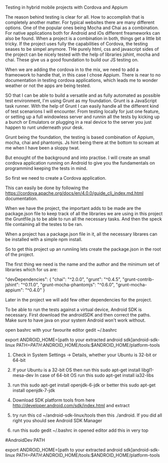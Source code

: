 Testing in hybrid mobile projects with Cordova and Appium

The reason behind testing is clear for all. How to accomplish that is completely another matter. For typical websites there are many
different options. One of the popular ones being Mocha and Chai as a combination. For native applications both for Android and
iOs different freameworks can also be found. When a project is a combination in both, things get a little bit tricky. If the
project uses fully the capabilities of Cordova, the testing seases to be simpel anymore. THe purely html, css and javascript
sides of the project can be nicely tested with the help of libraries jshint, mocha and chai. These give us a good foundation to
build our JS testing on.

When we are adding the cordova in to the mix, we need to add a frameowork to handle that, in this case I chose Appium. There is near to no
documentation in testing cordova applications, which leads me to wonder weather or not the apps are being tested.

SO that I can be able to build a versatile and as fully automated as possible test environment, I'm using Grunt as my foundation.
Grunt is a JavaScript task runner. With the help of Grunt I can easily handle all the different kind of test scenarions I will encounter.
From testing locally for just one feature, or setting up a full windowless server and runnin all the tests by kicking up a bunch or Emulators
or plugging in  a real device to the server you just happen to runt underneath your desk.

Grunt being the foundation, the testing is based combination of Appium, mocha, chai and phantomjs. Js hint being there at the bottom to scream
at me when I have been a sloppy twat.

But enought of the background and into practise. I will create an small cordova application running on Android to give you the fundamentals
on programmind keeping the tests in mind.

So first we need to create a Cordova application.

This can easily be done by following the https://cordova.apache.org/docs/en/4.0.0/guide_cli_index.md.html documentation.

When we have the project, the important adds to be made are the package.json file to keep track of all the libraries we are using in this project
the Gruntfile.js to be able to run all the necessary tasks. And then the speck file containing all the testes to be ran.

When a project has a package.json file in it, all the necessary librares can be installed with a simple npm install.

So to get this project up an runniing lets create the package.json in the root of the project.

The first thing we need is the name and the author and the minimum set of libraries which for us are:


  "devDependencies": {
    "chai": "^2.0.0",
    "grunt": "^0.4.5",
    "grunt-contrib-jshint": "^0.11.0",
    "grunt-mocha-phantomjs": "^0.6.0",
    "grunt-mocha-appium": "^0.4.0"
  }

Later in the project we will add few other dependencies for the project.



To be able to run the tests against a virtual device, Android SDK is necessary. First download the androidSDK and then  correct the paths. Make sure to have java on your system
Android won't work without.


open bashrc with your favourite editor
gedit ~/.bashrc


export ANDROID_HOME=[path to your extracted android sdk]android-sdk-linux
PATH=${PATH}:$ANDROID_HOME/tools:$ANDROID_HOME/platform-tools


1) Check in System Settings -> Details, whether your Ubuntu is 32-bit or 64-bit

2) If your Ubuntu is a 32-bit OS then run this sudo apt-get install libgl1-mesa-dev In case of 64-bit OS run this sudo apt-get install ia32-libs

3) run this sudo apt-get install openjdk-6-jdk or better this sudo apt-get install openjdk-7-jdk

4) Download SDK platform tools from here http://developer.android.com/sdk/index.html and extract

9) try run this cd ~/android-sdk-linux/tools then this ./android. If you did all right you should see Android SDK Manager

10) run this sudo gedit ~/.bashrc in opened editor add this in very top

#AndroidDev PATH

export ANDROID_HOME=[path to your extracted android sdk]android-sdk-linux
PATH=${PATH}:$ANDROID_HOME/tools:$ANDROID_HOME/platform-tools













